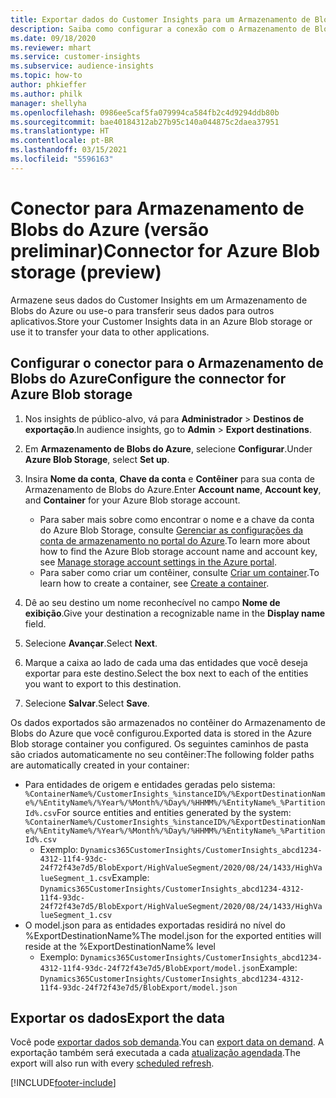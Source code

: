 ```yaml
---
title: Exportar dados do Customer Insights para um Armazenamento de Blobs do Azure
description: Saiba como configurar a conexão com o Armazenamento de Blobs do Azure.
ms.date: 09/18/2020
ms.reviewer: mhart
ms.service: customer-insights
ms.subservice: audience-insights
ms.topic: how-to
author: phkieffer
ms.author: philk
manager: shellyha
ms.openlocfilehash: 0986ee5caf5fa079994ca584fb2c4d9294ddb80b
ms.sourcegitcommit: bae40184312ab27b95c140a044875c2daea37951
ms.translationtype: HT
ms.contentlocale: pt-BR
ms.lasthandoff: 03/15/2021
ms.locfileid: "5596163"
---
```

# <a name="connector-for-azure-blob-storage-preview"></a><span data-ttu-id="54f87-103">Conector para Armazenamento de Blobs do Azure (versão preliminar)</span><span class="sxs-lookup"><span data-stu-id="54f87-103">Connector for Azure Blob storage (preview)</span></span>

<span data-ttu-id="54f87-104">Armazene seus dados do Customer Insights em um Armazenamento de Blobs do Azure ou use-o para transferir seus dados para outros aplicativos.</span><span class="sxs-lookup"><span data-stu-id="54f87-104">Store your Customer Insights data in an Azure Blob storage or use it to transfer your data to other applications.</span></span>

## <a name="configure-the-connector-for-azure-blob-storage"></a><span data-ttu-id="54f87-105">Configurar o conector para o Armazenamento de Blobs do Azure</span><span class="sxs-lookup"><span data-stu-id="54f87-105">Configure the connector for Azure Blob storage</span></span>

1. <span data-ttu-id="54f87-106">Nos insights de público-alvo, vá para **Administrador** > **Destinos de exportação**.</span><span class="sxs-lookup"><span data-stu-id="54f87-106">In audience insights, go to **Admin** > **Export destinations**.</span></span>

1. <span data-ttu-id="54f87-107">Em **Armazenamento de Blobs do Azure**, selecione **Configurar**.</span><span class="sxs-lookup"><span data-stu-id="54f87-107">Under **Azure Blob Storage**, select **Set up**.</span></span>

1. <span data-ttu-id="54f87-108">Insira **Nome da conta**, **Chave da conta** e **Contêiner** para sua conta de Armazenamento de Blobs do Azure.</span><span class="sxs-lookup"><span data-stu-id="54f87-108">Enter **Account name**, **Account key**, and **Container** for your Azure Blob storage account.</span></span>
    - <span data-ttu-id="54f87-109">Para saber mais sobre como encontrar o nome e a chave da conta do Azure Blob Storage, consulte [Gerenciar as configurações da conta de armazenamento no portal do Azure](/azure/storage/common/storage-account-manage).</span><span class="sxs-lookup"><span data-stu-id="54f87-109">To learn more about how to find the Azure Blob storage account name and account key, see [Manage storage account settings in the Azure portal](/azure/storage/common/storage-account-manage).</span></span>
    - <span data-ttu-id="54f87-110">Para saber como criar um contêiner, consulte [Criar um container](/azure/storage/blobs/storage-quickstart-blobs-portal#create-a-container).</span><span class="sxs-lookup"><span data-stu-id="54f87-110">To learn how to create a container, see [Create a container](/azure/storage/blobs/storage-quickstart-blobs-portal#create-a-container).</span></span>

1. <span data-ttu-id="54f87-111">Dê ao seu destino um nome reconhecível no campo **Nome de exibição**.</span><span class="sxs-lookup"><span data-stu-id="54f87-111">Give your destination a recognizable name in the **Display name** field.</span></span>

1. <span data-ttu-id="54f87-112">Selecione **Avançar**.</span><span class="sxs-lookup"><span data-stu-id="54f87-112">Select **Next**.</span></span>

1. <span data-ttu-id="54f87-113">Marque a caixa ao lado de cada uma das entidades que você deseja exportar para este destino.</span><span class="sxs-lookup"><span data-stu-id="54f87-113">Select the box next to each of the entities you want to export to this destination.</span></span>

1. <span data-ttu-id="54f87-114">Selecione **Salvar**.</span><span class="sxs-lookup"><span data-stu-id="54f87-114">Select **Save**.</span></span>

<span data-ttu-id="54f87-115">Os dados exportados são armazenados no contêiner do Armazenamento de Blobs do Azure que você configurou.</span><span class="sxs-lookup"><span data-stu-id="54f87-115">Exported data is stored in the Azure Blob storage container you configured.</span></span> <span data-ttu-id="54f87-116">Os seguintes caminhos de pasta são criados automaticamente no seu contêiner:</span><span class="sxs-lookup"><span data-stu-id="54f87-116">The following folder paths are automatically created in your container:</span></span>

- <span data-ttu-id="54f87-117">Para entidades de origem e entidades geradas pelo sistema: `%ContainerName%/CustomerInsights_%instanceID%/%ExportDestinationName%/%EntityName%/%Year%/%Month%/%Day%/%HHMM%/%EntityName%_%PartitionId%.csv`</span><span class="sxs-lookup"><span data-stu-id="54f87-117">For source entities and entities generated by the system: `%ContainerName%/CustomerInsights_%instanceID%/%ExportDestinationName%/%EntityName%/%Year%/%Month%/%Day%/%HHMM%/%EntityName%_%PartitionId%.csv`</span></span>
  - <span data-ttu-id="54f87-118">Exemplo: `Dynamics365CustomerInsights/CustomerInsights_abcd1234-4312-11f4-93dc-24f72f43e7d5/BlobExport/HighValueSegment/2020/08/24/1433/HighValueSegment_1.csv`</span><span class="sxs-lookup"><span data-stu-id="54f87-118">Example: `Dynamics365CustomerInsights/CustomerInsights_abcd1234-4312-11f4-93dc-24f72f43e7d5/BlobExport/HighValueSegment/2020/08/24/1433/HighValueSegment_1.csv`</span></span>
- <span data-ttu-id="54f87-119">O model.json para as entidades exportadas residirá no nível do %ExportDestinationName%</span><span class="sxs-lookup"><span data-stu-id="54f87-119">The model.json for the exported entities will reside at the %ExportDestinationName% level</span></span>
  - <span data-ttu-id="54f87-120">Exemplo: `Dynamics365CustomerInsights/CustomerInsights_abcd1234-4312-11f4-93dc-24f72f43e7d5/BlobExport/model.json`</span><span class="sxs-lookup"><span data-stu-id="54f87-120">Example: `Dynamics365CustomerInsights/CustomerInsights_abcd1234-4312-11f4-93dc-24f72f43e7d5/BlobExport/model.json`</span></span>

## <a name="export-the-data"></a><span data-ttu-id="54f87-121">Exportar os dados</span><span class="sxs-lookup"><span data-stu-id="54f87-121">Export the data</span></span>

<span data-ttu-id="54f87-122">Você pode [exportar dados sob demanda](export-destinations.md#export-data-on-demand).</span><span class="sxs-lookup"><span data-stu-id="54f87-122">You can [export data on demand](export-destinations.md#export-data-on-demand).</span></span> <span data-ttu-id="54f87-123">A exportação também será executada a cada [atualização agendada](system.md#schedule-tab).</span><span class="sxs-lookup"><span data-stu-id="54f87-123">The export will also run with every [scheduled refresh](system.md#schedule-tab).</span></span>


[!INCLUDE[footer-include](../includes/footer-banner.md)]